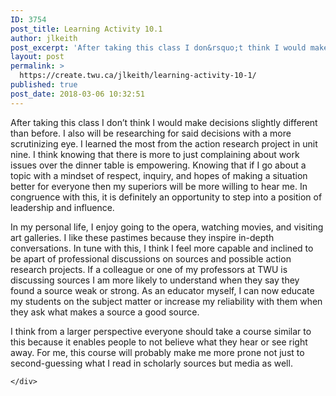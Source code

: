 ```yaml
---
ID: 3754
post_title: Learning Activity 10.1
author: jlkeith
post_excerpt: 'After taking this class I don&rsquo;t think I would make decisions slightly different than before. I also will be researching for said decisions with a more scrutinizing eye. I learned the most from the action research project in unit nine. I think knowing that there is more to just complaining about work issues over the [&hellip;]'
layout: post
permalink: >
  https://create.twu.ca/jlkeith/learning-activity-10-1/
published: true
post_date: 2018-03-06 10:32:51
---
```

After taking this class I don’t think I would make decisions slightly different than before. I also will be researching for said decisions with a more scrutinizing eye. I learned the most from the action research project in unit nine. I think knowing that there is more to just complaining about work issues over the dinner table is empowering. Knowing that if I go about a topic with a mindset of respect, inquiry, and hopes of making a situation better for everyone then my superiors will be more willing to hear me. In congruence with this, it is definitely an opportunity to step into a position of leadership and influence.

In my personal life, I enjoy going to the opera, watching movies, and visiting art galleries. I like these pastimes because they inspire in-depth conversations. In tune with this, I think I feel more capable and inclined to be apart of professional discussions on sources and possible action research projects. If a colleague or one of my professors at TWU is discussing sources I am more likely to understand when they say they found a source weak or strong. As an educator myself, I can now educate my students on the subject matter or increase my reliability with them when they ask what makes a source a good source.

I think from a larger perspective everyone should take a course similar to this because it enables people to not believe what they hear or see right away. For me, this course will probably make me more prone not just to second-guessing what I read in scholarly sources but media as well.

<div id="themify_builder_content-110" data-postid="110" class="themify_builder_content themify_builder_content-110 themify_builder">

    </div>

<!-- /themify_builder_content -->
